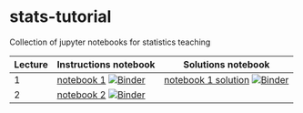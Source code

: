 # stats-tutorial
Collection of jupyter notebooks for statistics teaching

| Lecture | Instructions notebook | Solutions notebook | 
| ---     | ---                   | --- |
| 1 | [notebook 1](lecture1.ipynb) [![Binder](https://mybinder.org/badge_logo.svg)](https://mybinder.org/v2/gh/fastprof-hep/stats-tutorial/main?filepath=lecture1.ipynb) | [notebook 1 solution](lecture1_solutions.ipynb) [![Binder](https://mybinder.org/badge_logo.svg)](https://mybinder.org/v2/gh/fastprof-hep/stats-tutorial/main?filepath=lecture1_solutions.ipynb) |
| 2 | [notebook 2](lecture2.ipynb) [![Binder](https://mybinder.org/badge_logo.svg)](https://mybinder.org/v2/gh/fastprof-hep/stats-tutorial/main?filepath=lecture2.ipynb) | |
